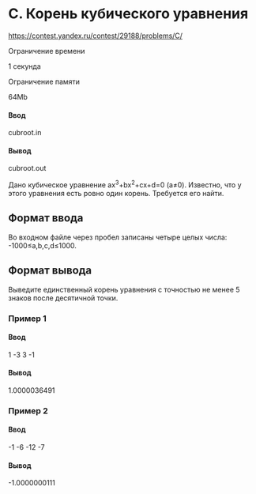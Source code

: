 # C. Корень кубического уравнения
https://contest.yandex.ru/contest/29188/problems/C/

Ограничение времени

1 секунда

Ограничение памяти

64Mb

#### Ввод

cubroot.in

#### Вывод

cubroot.out

Дано кубическое уравнение ax<sup>3</sup>+bx<sup>2</sup>+cx+d=0 (a≠0). Известно, что у этого уравнения есть ровно один корень. Требуется его найти.

## Формат ввода

Во входном файле через пробел записаны четыре целых числа: -1000≤a,b,c,d≤1000.

## Формат вывода

Выведите единственный корень уравнения с точностью не менее 5 знаков после десятичной точки.

### Пример 1

#### Ввод
1 -3 3 -1
#### Вывод
1.0000036491

### Пример 2

#### Ввод
\-1 -6 -12 -7
#### Вывод
\-1.0000000111